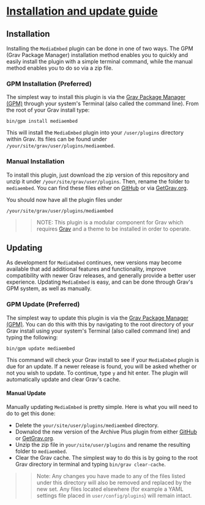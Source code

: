# [Installation and update guide][project]
[project]: https://github.com/sommerregen/grav-plugin-mediaembed

## Installation

Installing the `MediaEmbed` plugin can be done in one of two ways. The GPM (Grav Package Manager) installation method enables you to quickly and easily install the plugin with a simple terminal command, while the manual method enables you to do so via a zip file.

### GPM Installation (Preferred)

The simplest way to install this plugin is via the [Grav Package Manager (GPM)](http://learn.getgrav.org/advanced/grav-gpm) through your system's Terminal (also called the command line). From the root of your Grav install type:

    bin/gpm install mediaembed

This will install the `MediaEmbed` plugin into your `/user/plugins` directory within Grav. Its files can be found under `/your/site/grav/user/plugins/mediaembed`.

### Manual Installation

To install this plugin, just download the zip version of this repository and unzip it under `/your/site/grav/user/plugins`. Then, rename the folder to `mediaembed`. You can find these files either on [GitHub](https://github.com/sommerregen/grav-plugin-mediaembed) or via [GetGrav.org](http://getgrav.org/downloads/plugins).

You should now have all the plugin files under

    /your/site/grav/user/plugins/mediaembed

>> NOTE: This plugin is a modular component for Grav which requires [Grav](http://github.com/getgrav/grav) and a theme to be installed in order to operate.

## Updating

As development for `MediaEmbed` continues, new versions may become available that add additional features and functionality, improve compatibility with newer Grav releases, and generally provide a better user experience. Updating `MediaEmbed` is easy, and can be done through Grav's GPM system, as well as manually.

### GPM Update (Preferred)

The simplest way to update this plugin is via the [Grav Package Manager (GPM)](http://learn.getgrav.org/advanced/grav-gpm). You can do this with this by navigating to the root directory of your Grav install using your system's Terminal (also called command line) and typing the following:

    bin/gpm update mediaembed

This command will check your Grav install to see if your `MediaEmbed` plugin is due for an update. If a newer release is found, you will be asked whether or not you wish to update. To continue, type `y` and hit enter. The plugin will automatically update and clear Grav's cache.

#### Manual Update

Manually updating `MediaEmbed` is pretty simple. Here is what you will need to do to get this done:

* Delete the `your/site/user/plugins/mediaembed` directory.
* Downalod the new version of the Archive Plus plugin from either [GitHub](https://github.com/sommerregen/grav-plugin-mediaembed) or [GetGrav.org](http://getgrav.org/downloads/plugins#mediaembed).
* Unzip the zip file in `your/site/user/plugins` and rename the resulting folder to `mediaembed`.
* Clear the Grav cache. The simplest way to do this is by going to the root Grav directory in terminal and typing `bin/grav clear-cache`.

>> Note: Any changes you have made to any of the files listed under this directory will also be removed and replaced by the new set. Any files located elsewhere (for example a YAML settings file placed in `user/config/plugins`) will remain intact.
